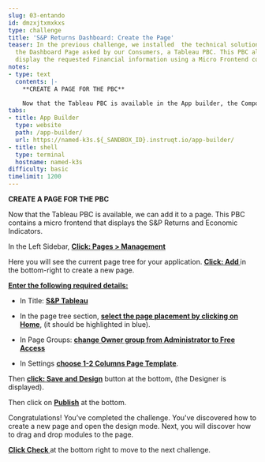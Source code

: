 ```yaml
---
slug: 03-entando
id: dmzxjtxmxkxs
type: challenge
title: 'S&P Returns Dashboard: Create the Page'
teaser: In the previous challenge, we installed  the technical solution to compose
  the Dashboard Page asked by our Consumers, a Tableau PBC. This PBC allows us to
  display the requested Financial information using a Micro Frontend component.
notes:
- type: text
  contents: |-
    **CREATE A PAGE FOR THE PBC**

    Now that the Tableau PBC is available in the App builder, the Composer can use it to build their application. In this challenge, we will create a new page in our application and prepare it for adding the PBC.
tabs:
- title: App Builder
  type: website
  path: /app-builder/
  url: https://named-k3s.${_SANDBOX_ID}.instruqt.io/app-builder/
- title: shell
  type: terminal
  hostname: named-k3s
difficulty: basic
timelimit: 1200
---
```

**CREATE A PAGE FOR THE PBC**

Now that the Tableau PBC is available, we can add it to a page. This PBC contains a micro frontend that displays the S&P Returns and Economic Indicators.

In the Left Sidebar, **<u>Click: Pages > Management</u>**

Here you will see the current page tree for your application. **<u>Click: Add </u>** in the bottom-right to create a new page.

**<u>Enter the following required details:</u>**

  - In Title: **<u>S&P Tableau</u>**

  - In the page tree section, **<u>select the page placement by clicking on Home</u>**, (it should be highlighted in blue).

  - In Page Groups: **<u>change Owner group from Administrator to Free Access</u>**

  - In Settings **<u>choose 1-2 Columns Page Template</u>**.

Then **<u> click: Save and Design</u>** button at the bottom, (the Designer is displayed).

Then click on **<u>Publish</u>** at the bottom.

Congratulations! You’ve completed the challenge. You've discovered how to create a new page and open the design mode. Next, you will discover how to drag and drop modules to the page.

**<u>Click Check </u>** at the bottom right to move to the next challenge.
